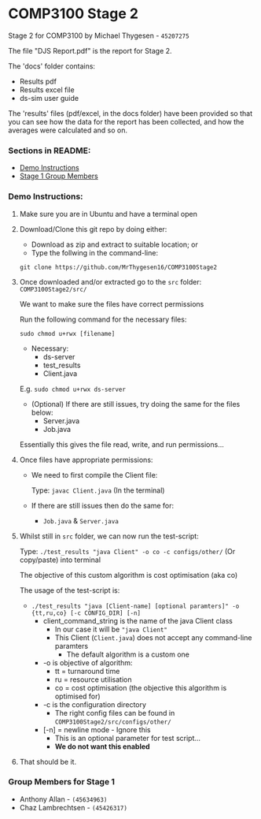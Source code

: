 # **COMP3100 Stage 2**
Stage 2 for COMP3100 by Michael Thygesen - `45207275`

The file "DJS Report.pdf" is the report for Stage 2.


The 'docs' folder contains: 

* Results pdf
* Results excel file
* ds-sim user guide


The 'results' files (pdf/excel, in the docs folder) have been provided so that you can see how the data for the report has been collected, and how the averages were calculated and so on.


### Sections in README:

* [Demo Instructions](README.md#demo-instructions)
* [Stage 1 Group Members](README.md#Group-Members-for-Stage-1)        



### Demo Instructions:


1. Make sure you are in Ubuntu and have a terminal open

2. Download/Clone this git repo by doing either:
    *  Download as zip and extract to suitable location; or
    *  Type the follwing in the command-line: 
    
    
      `git clone https://github.com/MrThygesen16/COMP3100Stage2`


3. Once downloaded and/or extracted go to the `src` folder: `COMP3100Stage2/src/` 


    We want to make sure the files have correct permissions 
    
    
    Run the following command for the necessary files:
      
      `sudo chmod u+rwx [filename]` 
    
      * Necessary:
        * ds-server
        * test_results
        * Client.java
      
      
      E.g. `sudo chmod u+rwx ds-server`

      
      * (Optional) If there are still issues, try doing the same for the files below: 
           * Server.java
           * Job.java
            

      Essentially this gives the file read, write, and run permissions...
   
        
4. Once files have appropriate permissions:


    * We need to first compile the Client file: 
    
    
      Type: `javac Client.java` (In the terminal)
    
    
    * If there are still issues then do the same for: 
      * `Job.java` & `Server.java`
    
    
5. Whilst still in `src` folder, we can now run the test-script:
    
    
    Type: `./test_results "java Client" -o co -c configs/other/` (Or copy/paste) into terminal
    
    
    The objective of this custom algorithm is cost optimisation (aka co)
    
    
    The usage of the test-script is:
    * `./test_results "java [Client-name] [optional paramters]" -o {tt,ru,co} [-c CONFIG_DIR] [-n] `
         * client_command_string is the name of the java Client class
            * In our case it will be `"java Client"`
            * This Client (`Client.java`) does not accept any command-line paramters
                * The default algorithm is a custom one 
         * -o is objective of algorithm: 
            * tt = turnaround time
            * ru = resource utilisation
            * co = cost optimisation (the objective this algorithm is optimised for)
         * -c is the configuration directory
            * The right config files can be found in `COMP3100Stage2/src/configs/other/` 
         * [-n] = newline mode - Ignore this
            * This is an optional parameter for test script...
            * **We do not want this enabled**
         


6. That should be it.

 
### Group Members for Stage 1
- Anthony Allan - ` (45634963) `
- Chaz Lambrechtsen - `(45426317)`
